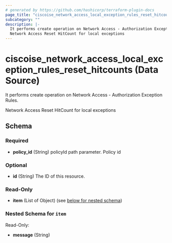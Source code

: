 ```yaml
---
# generated by https://github.com/hashicorp/terraform-plugin-docs
page_title: "ciscoise_network_access_local_exception_rules_reset_hitcounts Data Source - terraform-provider-ciscoise"
subcategory: ""
description: |-
  It performs create operation on Network Access - Authorization Exception Rules.
  Network Access Reset HitCount for local exceptions
---
```


# ciscoise_network_access_local_exception_rules_reset_hitcounts (Data Source)

It performs create operation on Network Access - Authorization Exception Rules.

Network Access Reset HitCount for local exceptions



<!-- schema generated by tfplugindocs -->
## Schema

### Required

- **policy_id** (String) policyId path parameter. Policy id

### Optional

- **id** (String) The ID of this resource.

### Read-Only

- **item** (List of Object) (see [below for nested schema](#nestedatt--item))

<a id="nestedatt--item"></a>
### Nested Schema for `item`

Read-Only:

- **message** (String)


